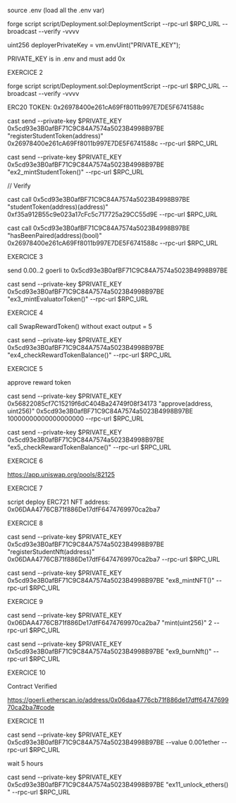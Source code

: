 source .env  (load all the .env var)

forge script script/Deployment.sol:DeploymentScript --rpc-url $RPC_URL --broadcast --verify -vvvv

uint256 deployerPrivateKey = vm.envUint("PRIVATE_KEY");

PRIVATE_KEY is in .env and must add 0x


EXERCICE 2

forge script script/Deployment.sol:DeploymentScript --rpc-url $RPC_URL --broadcast --verify -vvvv

ERC20 TOKEN: 0x26978400e261cA69Ff8011b997E7DE5F6741588c

cast send --private-key $PRIVATE_KEY 0x5cd93e3B0afBF71C9C84A7574a5023B4998B97BE  "registerStudentToken(address)" 0x26978400e261cA69Ff8011b997E7DE5F6741588c --rpc-url $RPC_URL

cast send --private-key $PRIVATE_KEY 0x5cd93e3B0afBF71C9C84A7574a5023B4998B97BE "ex2_mintStudentToken()" --rpc-url $RPC_URL

// Verify

cast call 0x5cd93e3B0afBF71C9C84A7574a5023B4998B97BE "studentToken(address)(address)" 0xf35a912B55c9e023a17cFc5c717725a29CC55d9E --rpc-url $RPC_URL                                                

cast call 0x5cd93e3B0afBF71C9C84A7574a5023B4998B97BE "hasBeenPaired(address)(bool)" 0x26978400e261cA69Ff8011b997E7DE5F6741588c --rpc-url $RPC_URL      

EXERCICE 3

send 0.00..2 goerli to 0x5cd93e3B0afBF71C9C84A7574a5023B4998B97BE

cast send --private-key $PRIVATE_KEY 0x5cd93e3B0afBF71C9C84A7574a5023B4998B97BE  "ex3_mintEvaluatorToken()" --rpc-url $RPC_URL

EXERCICE 4

call SwapRewardToken() without exact output = 5

cast send --private-key $PRIVATE_KEY 0x5cd93e3B0afBF71C9C84A7574a5023B4998B97BE  "ex4_checkRewardTokenBalance()" --rpc-url $RPC_URL

EXERCICE 5

approve reward token 

cast send --private-key $PRIVATE_KEY 0x56822085cf7C15219f6dC404Ba24749f08f34173  "approve(address, uint256)" 0x5cd93e3B0afBF71C9C84A7574a5023B4998B97BE 10000000000000000000 --rpc-url $RPC_URL

cast send --private-key $PRIVATE_KEY 0x5cd93e3B0afBF71C9C84A7574a5023B4998B97BE  "ex5_checkRewardTokenBalance()" --rpc-url $RPC_URL

EXERCICE 6

https://app.uniswap.org/pools/82125

EXERCICE 7

script deploy ERC721
NFT address: 0x06DAA4776CB71f886De17dfF6474769970ca2ba7

EXERCICE 8

cast send --private-key $PRIVATE_KEY 0x5cd93e3B0afBF71C9C84A7574a5023B4998B97BE  "registerStudentNft(address)" 0x06DAA4776CB71f886De17dfF6474769970ca2ba7 --rpc-url $RPC_URL

cast send --private-key $PRIVATE_KEY 0x5cd93e3B0afBF71C9C84A7574a5023B4998B97BE  "ex8_mintNFT()" --rpc-url $RPC_URL

EXERCICE 9

cast send --private-key $PRIVATE_KEY 0x06DAA4776CB71f886De17dfF6474769970ca2ba7  "mint(uint256)" 2 --rpc-url $RPC_URL

cast send --private-key $PRIVATE_KEY 0x5cd93e3B0afBF71C9C84A7574a5023B4998B97BE  "ex9_burnNft()" --rpc-url $RPC_URL

EXERCICE 10

Contract Verified

https://goerli.etherscan.io/address/0x06daa4776cb71f886de17dff6474769970ca2ba7#code

EXERCICE 11

cast send --private-key $PRIVATE_KEY 0x5cd93e3B0afBF71C9C84A7574a5023B4998B97BE --value 0.001ether --rpc-url $RPC_URL

wait 5 hours

cast send --private-key $PRIVATE_KEY 0x5cd93e3B0afBF71C9C84A7574a5023B4998B97BE  "ex11_unlock_ethers() " --rpc-url $RPC_URL
